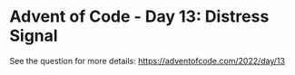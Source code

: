 # Advent of Code - Day 13: Distress Signal
See the question for more details: https://adventofcode.com/2022/day/13
